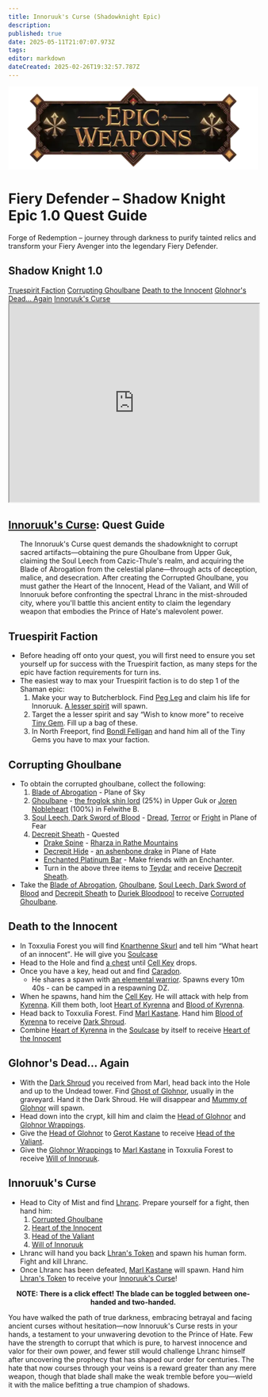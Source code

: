 ```yaml
---
title: Innoruuk's Curse (Shadowknight Epic)
description: 
published: true
date: 2025-05-11T21:07:07.973Z
tags: 
editor: markdown
dateCreated: 2025-02-26T19:32:57.787Z
---
```


<!-- ───────────── Shadow Knight Epic 1.0 – Fiery Defender ───────────── -->
<div class="page-container">

  <!-- Header ------------------------------------------------------- -->
  <div class="hero-card">
    <img src="/epicweapons.webp" alt="Epic Shadow Knight Weapons Banner" class="hero-img">
    <h1 class="hero-title">Fiery Defender – Shadow Knight Epic&nbsp;1.0 Quest Guide</h1>
    <p class="hero-sub">Forge of Redemption – journey through darkness to purify tainted relics and transform your Fiery Avenger into the legendary Fiery Defender.</p>
  </div>

  <!-- Original top-level heading kept intact ----------------------- -->
  <h2 id="top" class="quest-card">Shadow Knight 1.0</h2>

  <!-- Quick-Nav ---------------------------------------------------- -->
  <nav class="toc-nav">
    <a href="#faction">Truespirit Faction</a>
    <a href="#sword">Corrupting Ghoulbane</a>
    <a href="#innocent">Death to the Innocent</a>
    <a href="#glohnor">Glohnor's Dead... Again</a>
    <a href="#final">Innoruuk's Curse</a>
  </nav>

  <!-- Item Preview ------------------------------------------------- -->
  <iframe src="https://eqdb.net/item/detail/14383" width="100%" height="400"></iframe>

  <!-- Intro -------------------------------------------------------- -->
  <div class="quest-card" id="intro">
<h2><a href="https://eqdb.net/item/detail/14383">Innoruuk's Curse</a>: Quest Guide</h2>
<ul>
  The Innoruuk's Curse quest demands the shadowknight to corrupt sacred artifacts—obtaining the pure Ghoulbane from Upper Guk, claiming the Soul Leech from Cazic-Thule's realm, and acquiring the Blade of Abrogation from the celestial plane—through acts of deception, malice, and desecration. After creating the Corrupted Ghoulbane, you must gather the Heart of the Innocent, Head of the Valiant, and Will of Innoruuk before confronting the spectral Lhranc in the mist-shrouded city, where you'll battle this ancient entity to claim the legendary weapon that embodies the Prince of Hate's malevolent power.
</ul>
  </div>

  <!-- ────────── Truespirit Faction ────────── -->
  <div class="quest-card" id="faction">
<h2>Truespirit Faction</h2>
<ul>
  <li>Before heading off onto your quest, you will first need to ensure you set yourself up for success with the Truespirit faction, as many steps for the epic have faction requirements for turn ins.</li>
  <li>The easiest way to max your Truespirit faction is to do step 1 of the Shaman epic:
    <ol><li>Make your way to Butcherblock. Find <a href="https://eqdb.net/npc/detail/68032">Peg Leg</a> and claim his life for Innoruuk. <a href="https://eqdb.net/npc/detail/68251">A lesser spirit</a> will spawn.</li>
      <li>Target the a lesser spirit and say <q>Wish to know more</q> to receive <a href="https://eqdb.net/item/detail/1665">Tiny Gem</a>. Fill up a bag of these.</li>
      <li>In North Freeport, find <a href="https://eqdb.net/npc/detail/8003">Bondl Felligan</a> and hand him all of the Tiny Gems you have to max your faction.</li>
    </ol>
  </li>
</ul>
  </div>

  <!-- ────────── Corrupting Ghoulbane ────────── -->
  <div class="quest-card" id="sword">
<h2>Corrupting Ghoulbane</h2>
<ul>
  <li>To obtain the corrupted ghoulbane, collect the following:
  <ol>
    <li><a href="https://eqdb.net/item/detail/5430">Blade of Abrogation</a> - Plane of Sky</li>
    <li><a href="https://eqdb.net/item/detail/5403">Ghoulbane</a> - <a href="https://eqdb.net/npc/detail/65128">the froglok shin lord</a> (25%) in Upper Guk or <a href="https://eqdb.net/npc/detail/62000">Joren Nobleheart</a> (100%) in Felwithe B.</li>
    <li><a href="https://eqdb.net/item/detail/11609">Soul Leech, Dark Sword of Blood</a> - <a href="https://eqdb.net/npc/detail/72000">Dread</a>, <a href="https://eqdb.net/npc/detail/72002">Terror</a> or <a href="https://eqdb.net/npc/detail/72004">Fright</a> in Plane of Fear</li>
    <li><a href="https://eqdb.net/item/detail/14366">Decrepit Sheath</a> - Quested
      <ul>
        <li><a href="https://eqdb.net/item/detail/14372">Drake Spine</a> - <a href="https://eqdb.net/npc/detail/50324">Rharza in Rathe Mountains</li>
        <li><a href="https://eqdb.net/item/detail/14371">Decrepit Hide</a> - <a href="https://eqdb.net/npc/detail/186012">an ashenbone drake</a> in Plane of Hate</li>
        <li><a href="https://eqdb.net/item/detail/16507">Enchanted Platinum Bar</a> - Make friends with an Enchanter.</li>
        <li>Turn in the above three items to <a href="https://eqdb.net/npc/detail/45044">Teydar</a> and receive <a href="https://eqdb.net/item/detail/14366">Decrepit Sheath</a>.</li>
      </ul>
    </ol>
    <li>Take the <a href="https://eqdb.net/item/detail/5430">Blade of Abrogation</a>, <a href="https://eqdb.net/item/detail/5403">Ghoulbane</a>, <a href="https://eqdb.net/item/detail/11609">Soul Leech, Dark Sword of Blood</a> and <a href="https://eqdb.net/item/detail/14366">Decrepit Sheath</a> to <a href="Duriek Bloodpool">Duriek Bloodpool</a> to receive <a href="https://eqdb.net/item/detail/14367">Corrupted Ghoulbane</a>.
</ul>
  </div>

  <!-- ────────── Death to the Innocent ────────── -->
  <div class="quest-card" id="innocent">
<h2>Death to the Innocent</h2>
<ul>
  <li>In Toxxulia Forest you will find <a href="https://eqdb.net/npc/detail/38058">Knarthenne Skurl</a> and tell him <q>What heart of an innocent</q>. He will give you <a href="https://eqdb.net/item/detail/17051">Soulcase</a></li>
  <li>Head to the Hole and find <a href="https://eqdb.net/npc/detail/39058">a chest</a> until <a href="https://eqdb.net/item/detail/14373">Cell Key</a> drops.</li>
  <li>Once you have a key, head out and find <a href="https://eqdb.net/npc/detail/39069">Caradon</a>.
    <ul>
      <li>He shares a spawn with <a href="https://eqdb.net/npc/detail/39000">an elemental warrior</a>. Spawns every 10m 40s - can be camped in a respawning DZ.</li>
      </ul>
  </li>
  <li>When he spawns, hand him the <a href="https://eqdb.net/item/detail/14373">Cell Key</a>. He will attack with help from <a href="https://eqdb.net/npc/detail/39155">Kyrenna</a>. Kill them both, loot <a href="https://eqdb.net/item/detail/14380">Heart of Kyrenna</a> and <a href="https://eqdb.net/item/detail/14381">Blood of Kyrenna</a>.</li>
  <li>Head back to Toxxulia Forest. Find <a href="https://eqdb.net/npc/detail/74089">Marl Kastane</a>. Hand him <a href="https://eqdb.net/item/detail/14381">Blood of Kyrenna</a> to receive <a href="https://eqdb.net/item/detail/14377">Dark Shroud</a>.</li>
  <li>Combine <a href="https://eqdb.net/item/detail/14380">Heart of Kyrenna</a> in the <a href="https://eqdb.net/item/detail/17051">Soulcase</a> by itself to receive <a href="https://eqdb.net/item/detail/14368">Heart of the Innocent</a>
  </li>
</ul>
  </div>

  <!-- ────────── Glohnor's Dead... Again ────────── -->
  <div class="quest-card" id="glohnor">
<h2>Glohnor's Dead... Again</h2>
<ul>
  <li>With the <a href="https://eqdb.net/item/detail/14377">Dark Shroud</a> you received from Marl, head back into the Hole and up to the Undead tower. Find <a href="https://eqdb.net/npc/detail/39082">Ghost of Glohnor</a>, usually in the graveyard. Hand it the Dark Shroud. He will disappear and <a href="https://eqdb.net/npc/detail/39165">Mummy of Glohnor</a> will spawn.</li>
    <li>Head down into the crypt, kill him and claim the <a href="https://eqdb.net/item/detail/14378">Head of Glohnor</a> and <a href="https://eqdb.net/item/detail/14379">Glohnor Wrappings</a>.</li>
  <li>Give the <a href="https://eqdb.net/item/detail/14378">Head of Glohnor</a> to <a href="https://eqdb.net/npc/detail/75012">Gerot Kastane</a> to receive <a href="https://eqdb.net/item/detail/14369">Head of the Valiant</a>.</li>
  <li>Give the <a href="https://eqdb.net/item/detail/14379">Glohnor Wrappings</a> to <a href="https://eqdb.net/npc/detail/74089">Marl Kastane</a> in Toxxulia Forest to receive <a href="https://eqdb.net/item/detail/14370">Will of Innoruuk</a>.
</ul>
  </div>

  <!-- ────────── Redemption ────────── -->
  <div class="quest-card final" id="final">
<h2>Innoruuk's Curse</h2>
<ul>
  <li>Head to City of Mist and find <a href="https://eqdb.net/npc/detail/90093">Lhranc</a>. Prepare yourself for a fight, then hand him:<ol>
    <li><a href="https://eqdb.net/item/detail/14367">Corrupted Ghoulbane</a></li>
    <li><a href="https://eqdb.net/item/detail/14368">Heart of the Innocent</a></li>
    <li><a href="https://eqdb.net/item/detail/14369">Head of the Valiant</a></li>
    <li><a href="https://eqdb.net/item/detail/14370">Will of Innoruuk</a></li>
    </ol>
  </li>
  <li>Lhranc will hand you back <a href="https://eqdb.net/item/detail/14384">Lhran's Token</a> and spawn his human form. Fight and kill Lhranc.</li>
  <li>Once Lhranc has been defeated, <a href="https://eqdb.net/npc/detail/90189">Marl Kastane</a> will spawn. Hand him <a href="https://eqdb.net/item/detail/14384">Lhran's Token</a> to receive your <a href="https://eqdb.net/item/detail/14383">Innoruuk's Curse</a>!
</ul>
<p><b><center>NOTE: There is a click effect! The blade can be toggled between one-handed and two-handed.</center></b></p>
  </div>

  <p class="reward">You have walked the path of true darkness, embracing betrayal and facing ancient curses without hesitation—now Innoruuk's Curse rests in your hands, a testament to your unwavering devotion to the Prince of Hate. Few have the strength to corrupt that which is pure, to harvest innocence and valor for their own power, and fewer still would challenge Lhranc himself after uncovering the prophecy that has shaped our order for centuries. The hate that now courses through your veins is a reward greater than any mere weapon, though that blade shall make the weak tremble before you—wield it with the malice befitting a true champion of shadows.</p>

</div>
